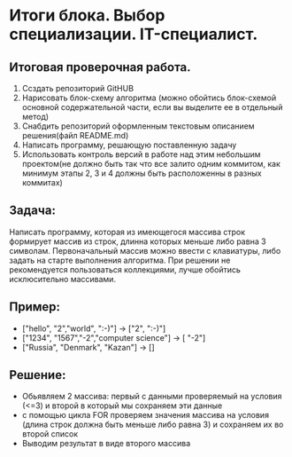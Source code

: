 # Итоги блока. Выбор специализации. IT-специалист.

## Итоговая проверочная работа.
1. Ссздать репозиторий GitHUB
2. Нарисовать блок-схему алгоритма (можно обойтись блок-схемой основной содержательной части, если вы выделите ее в отдельный метод)
3. Снабдить репозиторий оформленным текстовым описанием решения(файл README.md)
4. Написать программу, решающую поставленную задачу
5. Использовать контроль версий в работе над этим небольшим проектом(не должно быть так что все залито одним коммитом, как минимум этапы 2, 3 и 4 должны быть расположенны в разных коммитах)


## Задача:
Написать программу, которая из имеющегося массива строк формирует массив из строк, длинна которых меньше либо равна 3 символам. Первоначальный массив можно ввести с клавиатуры, либо задать на старте выполнения алгоритма. При решении не рекомендуется пользоваться коллекциями, лучше обойтись исклюсительно массивами.

## Пример:

* ["hello", "2","world", ":-)"] -> ["2", ":-)"]
* ["1234", "1567","-2","computer science"] -> [ "-2"]
* ["Russia", "Denmark", "Kazan"] -> []

## Решение:
* Обьявляем 2 массива: первый с данными проверяемый на условия (<=3) и второй в который мы сохраняем эти данные
* с помощью цикла FOR проверяем значения массива на условия (длина строк должна быть меньше либо равна 3) и сохраняем их во второй список
* Выводим результат в виде второго массива
